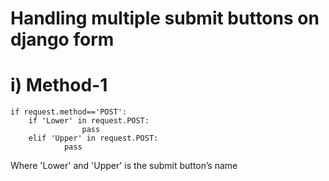 # Handling multiple submit buttons on django form
# i) Method-1
```
if request.method=='POST':
	if 'Lower' in request.POST:
            	pass
	elif 'Upper' in request.POST:
           	pass
```
Where 'Lower' and 'Upper' is the submit button’s name
